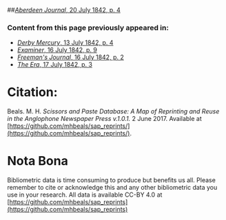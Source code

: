 ##[*Aberdeen Journal*, 20 July 1842, p. 4](https://mhbeals.github.io/sap_html/Aberdeen-Journal/Aberdeen-Journal-20-July-1842-p-4)

### Content from this page previously appeared in:
+ [*Derby Mercury*, 13 July 1842, p. 4](https://mhbeals.github.io/sap_html/Derby-Mercury/Derby-Mercury-13-July-1842-p-4)
+ [*Examiner*, 16 July 1842, p. 9](https://mhbeals.github.io/sap_html/Examiner/Examiner-16-July-1842-p-9)
+ [*Freeman's Journal*, 16 July 1842, p. 2](https://mhbeals.github.io/sap_html/Freeman's-Journal/Freeman's-Journal-16-July-1842-p-2)
+ [*The Era*, 17 July 1842, p. 3](https://mhbeals.github.io/sap_html/The-Era/The-Era-17-July-1842-p-3)
                    
# Citation: 

Beals. M. H. *Scissors and Paste Database: A Map of Reprinting and Reuse in the Anglophone Newspaper Press v.1.0.1.* 2 June 2017. Available at [https://github.com/mhbeals/sap_reprints/](https://github.com/mhbeals/sap_reprints/). 
                    
# Nota Bona

Bibliometric data is time consuming to produce but benefits us all. Please remember to cite or acknowledge this and any other bibliometric data you use in your research. All data is available CC-BY 4.0 at [https://github.com/mhbeals/sap_reprints](https://github.com/mhbeals/sap_reprints)